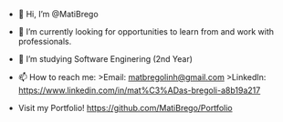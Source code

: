 - 👋 Hi, I’m @MatiBrego
- 👀 I’m currently looking for opportunities to learn from and work with professionals.
- 🌱 I’m studying Software Enginering (2nd Year)
- 📫 How to reach me:
            >Email: matbregolinh@gmail.com 
            >LinkedIn: https://www.linkedin.com/in/mat%C3%ADas-bregoli-a8b19a217
            
- Visit my Portfolio! https://github.com/MatiBrego/Portfolio

<!---
MatiBrego/MatiBrego is a ✨ special ✨ repository because its `README.md` (this file) appears on your GitHub profile.
You can click the Preview link to take a look at your changes.
--->

